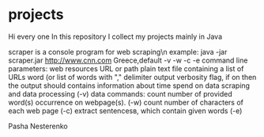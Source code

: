 projects
========
Hi every one 
In this repository I collect my projects mainly in Java

scraper 
is a console program for web scraping\n
example: java -jar scraper.jar http://www.cnn.com Greece,default -v -w -c -e
  command line parameters:
    web resources URL or path plain text file containing a list of URLs
    word (or list of words with "," delimiter
    output verbosity flag,  if on then the output should contains information about time spend on data scraping and data         processing (-v)
  data commands:
		count number of provided word(s) occurrence on webpage(s). (-w)
		count number of characters of each web page (-c)
		extract sentencesв, which contain given words (-e)



Pasha Nesterenko
